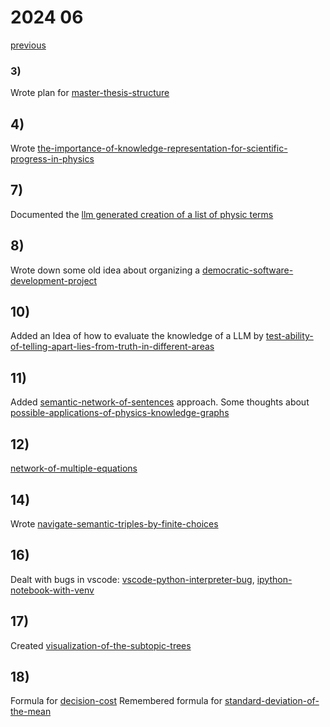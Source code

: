 # 2024 06

[previous](2024-05.md)

### 3) 
Wrote plan for [master-thesis-structure](../../topics/master-thesis/planing/master-thesis-structure.md)

## 4)
Wrote [the-importance-of-knowledge-representation-for-scientific-progress-in-physics](../../topics/master-thesis/writing/the-importance-of-knowledge-representation-for-scientific-progress-in-physics.md)

## 7)
Documented the [llm generated creation of a list of physic terms](../../topics/master-thesis/approaches/create-a-list-of-physics-terms-using-llms.md)

## 8)
Wrote down some old idea about organizing a [democratic-software-development-project](../../topics/democracy/organization/democratic-software-development-project.md)

## 10)
Added an Idea of how to evaluate the knowledge of a LLM by [test-ability-of-telling-apart-lies-from-truth-in-different-areas](../../topics/master-thesis/approaches/test-ability-of-telling-apart-lies-from-truth-in-different-areas.md)

## 11)
Added [semantic-network-of-sentences](../../topics/master-thesis/approaches/semantic-network-of-sentences.md) approach.
Some thoughts about [possible-applications-of-physics-knowledge-graphs](../../topics/master-thesis/planing/possible-applications-of-physics-knowledge-graphs.md)

## 12)
[network-of-multiple-equations](../../topics/master-thesis/approaches/network-of-multiple-equations.md)

## 14)
Wrote [navigate-semantic-triples-by-finite-choices](../../topics/master-thesis/approaches/navigate-semantic-triples-by-finite-choices.md)

## 16)
Dealt with bugs in vscode: [vscode-python-interpreter-bug](../../topics/code/bugs/vscode-python-interpreter-bug.md), [ipython-notebook-with-venv](../../topics/code/bugs/ipython-notebook-with-venv.md)

## 17)
Created [visualization-of-the-subtopic-trees](../../topics/master-thesis/visualizations/visualization-of-the-subtopic-trees.md)

## 18)
Formula for [decision-cost](../../topics/master-thesis/equations/decision-cost.md)
Remembered formula for [standard-deviation-of-the-mean](../../topics/master-thesis/equations/standard-deviation-of-the-mean.md)

